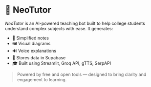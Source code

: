 # 🧠 NeoTutor

*NeoTutor* is an AI-powered teaching bot built to help college students understand complex subjects with ease. It generates:

- 📄 Simplified notes
- 🖼️ Visual diagrams
- 🔊 Voice explanations
- 💾 Stores data in Supabase
- 🎓 Built using Streamlit, Groq API, gTTS, SerpAPI

> Powered by free and open tools — designed to bring clarity and engagement to learning.
